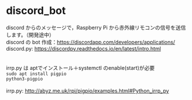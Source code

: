# discord_bot

discord からのメッセージで，Raspberry Pi から赤外線リモコンの信号を送信します。（開発途中）<br>
discord の bot 作成：https://discordapp.com/developers/applications/<br>
discord.py: https://discordpy.readthedocs.io/en/latest/intro.html<br>
<br>
<br>
irrp.py は aptでインストール＋systemctl のenable(start)が必要<br>
<code>sudo apt install pigpio python3-pigpio</code><br>
<br>
irrp.py: http://abyz.me.uk/rpi/pigpio/examples.html#Python_irrp_py<br>
